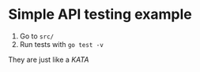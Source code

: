 # Simple API testing example

1. Go to `src/`
2. Run tests with `go test -v`

They are just like a _KATA_
